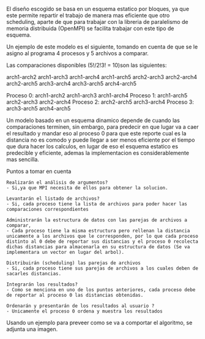 El diseño escogido se basa en un esquema estatico por bloques, ya que este permite repartir el trabajo de manera mas eficiente que otro scheduling, aparte de que para trabajar con la libreria de paralelismo de memoria distribuida (OpenMPI) se facilita trabajar con este tipo de esquema.

Un ejemplo de este modelo es el siguiente, tomando en cuenta de que se le asigno al programa 4 procesos y 5 archivos a comparar.

Las comparaciones disponibles (5!/2!3! = 10)son las siguientes:

arch1-arch2 arch1-arch3 arch1-arch4 arch1-arch5 
arch2-arch3 arch2-arch4 arch2-arch5
arch3-arch4 arch3-arch5
arch4-arch5 


Proceso 0: arch1-arch2 arch1-arch3 arch1-arch4
Proceso 1: arch1-arch5 arch2-arch3 arch2-arch4 
Proceso 2: arch2-arch5 arch3-arch4
Proceso 3: arch3-arch5 arch4-arch5

Un modelo basado en un esquema dinamico depende de cuando las comparaciones terminen, sin embargo, para predecir en que lugar va a caer el resultado y mandar eso al proceso 0 para que este reporte cual es la distancia no es comodo y puede llegar a ser menos eficiente por el tiempo que dura hacer los calculos, en lugar de eso el esquema estatico es predecible y eficiente, ademas la implementacion es considerablemente mas sencilla.

Puntos a tomar en cuenta 

    Realizarán el análisis de argumentos?
    - Si,ya que MPI necesita de ellos para obtener la solucion.

    Levantarán el listado de archivos?
    - Si, cada proceso tiene la lista de archivos para poder hacer las comparaciones correspondientes

    Administrarán la estructura de datos con las parejas de archivos a comparar,
    - Cada proceso tiene la misma estructura pero rellenan la distancia unicamente a los archivos que le corresponden, por lo que cada proceso distinto al 0 debe de reportar sus distancias y el proceso 0 recolecta dichas distancias para almacenarla en su estructura de datos (Se va implementara un vector en lugar del arbol).

    Distribuirán (scheduling) las parejas de archivos
    - Si, cada proceso tiene sus parejas de archivos a los cuales deben de sacarles distancias.

    Integrarán los resultados?
    - Como se menciona en uno de los puntos anteriores, cada proceso debe de reportar al proceso 0 las distancias obtenidas.

    Ordenarán y presentarán de los resultados al usuario ?
    - Unicamente el proceso 0 ordena y muestra los resultados

Usando un ejemplo para preveer como se va a comportar el algoritmo, se adjunta una imagen.



